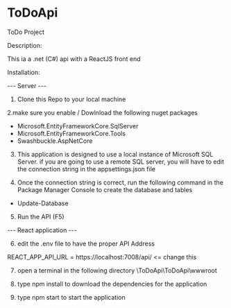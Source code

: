 # ToDoApi

ToDo Project

Description:

This ia a .net (C#) api with a ReactJS front end

Installation:

--- Server ---

1. Clone this Repo to your local machine

2.make sure you enable / Dowlnload the following nuget packages

- Microsoft.EntityFrameworkCore.SqlServer
- Microsoft.EntityFrameworkCore.Tools
- Swashbuckle.AspNetCore

3. This application is designed to use a local instance of Microsoft SQL Server.  if you are going to use a remote SQL server, you will have to edit the connection string in the appsettings.json file

4. Once the connection string is correct, run the following command in the Package Manager Console to create the database and tables
- Update-Database

5. Run the API (F5)

--- React application ---

6. edit the .env file to have the proper API Address

  REACT_APP_API_URL = https://localhost:7008/api/  <= change this

7. open a terminal in the following directory \ToDoApi\ToDoApi\wwwroot

8. type npm install to download the dependencies for the application

9. type npm start to start the application 
 
